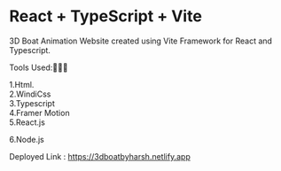 # React + TypeScript + Vite

3D Boat Animation Website created using Vite Framework for React and Typescript.

Tools Used:🔨🔨🔨

 1.Html.                                                                                                                                    
 2.WindiCss                                                                                                                                  
 3.Typescript   
 4.Framer Motion                                                                                                                             
 5.React.js
 
6.Node.js  

Deployed Link : https://3dboatbyharsh.netlify.app



